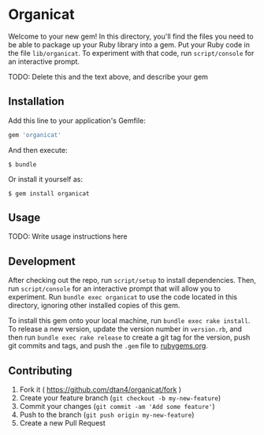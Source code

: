 # Organicat

Welcome to your new gem! In this directory, you'll find the files you need to be able to package up your Ruby library into a gem. Put your Ruby code in the file `lib/organicat`. To experiment with that code, run `script/console` for an interactive prompt.

TODO: Delete this and the text above, and describe your gem

## Installation

Add this line to your application's Gemfile:

```ruby
gem 'organicat'
```

And then execute:

    $ bundle

Or install it yourself as:

    $ gem install organicat

## Usage

TODO: Write usage instructions here

## Development

After checking out the repo, run `script/setup` to install dependencies. Then, run `script/console` for an interactive prompt that will allow you to experiment. Run `bundle exec organicat` to use the code located in this directory, ignoring other installed copies of this gem.

To install this gem onto your local machine, run `bundle exec rake install`. To release a new version, update the version number in `version.rb`, and then run `bundle exec rake release` to create a git tag for the version, push git commits and tags, and push the `.gem` file to [rubygems.org](https://rubygems.org).

## Contributing

1. Fork it ( https://github.com/dtan4/organicat/fork )
2. Create your feature branch (`git checkout -b my-new-feature`)
3. Commit your changes (`git commit -am 'Add some feature'`)
4. Push to the branch (`git push origin my-new-feature`)
5. Create a new Pull Request

